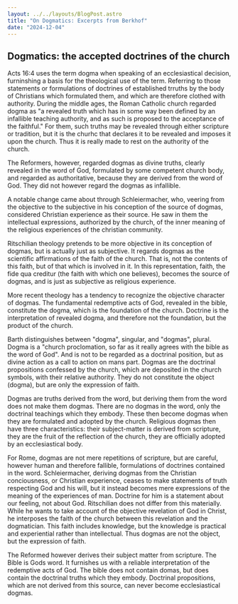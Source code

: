 ```yaml
---
layout: ../../layouts/BlogPost.astro
title: "On Dogmatics: Excerpts from Berkhof"
date: "2024-12-04"
---
```


## Dogmatics: the accepted doctrines of the church

Acts 16:4 uses the term dogma when speaking of an ecclesiastical decision, furninshing a basis for the theological use of the term. Referring to those statements or formulations of doctrines of established trruths by the body of Christians which formulated them, and which are therefore clothed with authority. During the middle ages, the Roman Catholic church regarded dogma as "a revealed truth which has in some way been defined by an infallible teaching authority, and as such is proposed to the acceptance of the faithful." For them, such truths may be revealed through either scripture or tradition, but it is the churhc that declares it to be revealed and imposes it upon the church. Thus it is really made to rest on the authority of the church.

The Reformers, however, regarded dogmas as divine truths, clearly revealed in the word of God, formulated by some competent church body, and regarded as authoritative, because they are derived from the word of God. They did not however regard the dogmas as infallible.

A notable change came about through Schleiermacher, who, veering from the objective to the subjective in his conception of the source of dogmas, considered Christian experience as their source. He saw in them the intellectual expressions, authorized by the church, of the inner meaning of the religious experiences of the christian community.

Ritschilian theology pretends to be more objective in its conception of dogmas, but is actually just as subjective. It regards dogmas as the scientific affirmations of the faith of the church. That is, not the contents of this faith, but of that which is involved in it. In this representation, faith, the fide qua creditur (the faith with which one believes), becomes the source of dogmas, and is just as subjective as religious experience.

More recent theology has a tendency to recognize the objective character of dogmas. The fundamental redemptive acts of God, revealed in the bible, constitute the dogma, which is the foundation of the church. Doctrine is the interpretation of revealed dogma, and therefore not the foundation, but the product of the church.

Barth distinguishes between "dogma", singular, and "dogmas", plural. Dogma is a "church proclomation, so far as it really agrees with the bible as the word of God". And is not to be regarded as a doctrinal position, but as divine action as a call to action on mans part. Dogmas are the doctrinal propositions confessed by the church, which are deposited in the church symbols, with their relative authority. They do not constitute the object (dogma), but are only the expression of faith.

Dogmas are truths derived from the word, but deriving them from the word does not make them dogmas. There are no dogmas in the word, only the doctrinal teachings which they embody. These then become dogmas when they are formulated and adopted by the church. Religious dogmas then have three characteristics: their subject-matter is derived from scripture, they are the fruit of the reflection of the church, they are officially adopted by an ecclesiastical body.

For Rome, dogmas are not mere repetitions of scripture, but are careful, however human and therefore fallible, formulations of doctrines contained in the word. Schleiermacher, deriving dogmas from the Christian conciousness, or Christian experience, ceases to make statements of truth respecting God and his will, but it instead becomes mere expressions of the meaning of the experiences of man. Doctrine for him is a statement about our feeling, not about God. Ritschilian does not differ from this materially. While he wants to take account of the objective revelation of God in Christ, he interposes the faith of the church between this  revelation and the dogmatician. This faith includes knowledge, but the knowledge is practical and experiential rather than intellectual. Thus dogmas are not the object, but the expression of faith.

The Reformed however derives their subject matter from scripture. The Bible is Gods word. It furnishes us with a reliable interpretation of the redemptive acts of God. The bible does not contain domas, but does contain the doctrinal truths which they embody. Doctrinal propositions, which are not derived from this source, can never become ecclesiastical dogmas.